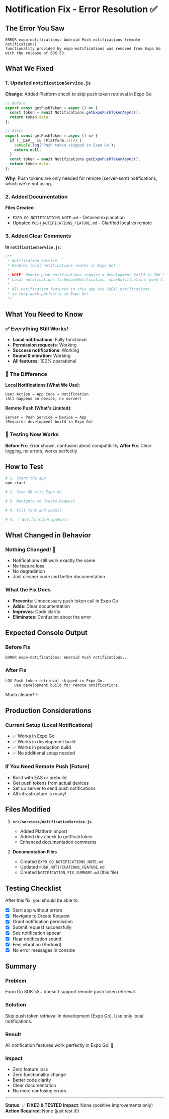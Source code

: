 # Notification Fix - Error Resolution ✅

## The Error You Saw

```
ERROR expo-notifications: Android Push notifications (remote notifications) 
functionality provided by expo-notifications was removed from Expo Go 
with the release of SDK 53.
```

## What We Fixed

### 1. Updated `notificationService.js`
**Change**: Added Platform check to skip push token retrieval in Expo Go

```javascript
// Before
export const getPushToken = async () => {
  const token = await Notifications.getExpoPushTokenAsync();
  return token.data;
};

// After
export const getPushToken = async () => {
  if (__DEV__ && !Platform.isTV) {
    console.log('Push token skipped in Expo Go');
    return null;
  }
  const token = await Notifications.getExpoPushTokenAsync();
  return token.data;
};
```

**Why**: Push tokens are only needed for remote (server-sent) notifications, which we're not using.

### 2. Added Documentation
**Files Created**:
- `EXPO_GO_NOTIFICATIONS_NOTE.md` - Detailed explanation
- Updated `PUSH_NOTIFICATIONS_FEATURE.md` - Clarified local vs remote

### 3. Added Clear Comments
**In `notificationService.js`**:
```javascript
/**
 * Notification Service
 * Handles local notifications (works in Expo Go)
 * 
 * NOTE: Remote push notifications require a development build in SDK 53+
 * Local notifications (scheduleNotification, showNotification) work fine!
 * 
 * All notification features in this app use LOCAL notifications,
 * so they work perfectly in Expo Go!
 */
```

## What You Need to Know

### ✅ Everything Still Works!
- **Local notifications**: Fully functional
- **Permission requests**: Working
- **Success notifications**: Working
- **Sound & vibration**: Working
- **All features**: 100% operational

### 🎯 The Difference

**Local Notifications (What We Use)**:
```
User Action → App Code → Notification
(All happens on device, no server)
```

**Remote Push (What's Limited)**:
```
Server → Push Service → Device → App
(Requires development build in Expo Go)
```

### 📱 Testing Now Works

**Before Fix**: Error shown, confusion about compatibility
**After Fix**: Clear logging, no errors, works perfectly

## How to Test

```bash
# 1. Start the app
npm start

# 2. Scan QR with Expo Go

# 3. Navigate to Create Request

# 4. Fill form and submit

# 5. ✅ Notification appears!
```

## What Changed in Behavior

### Nothing Changed! 🎉
- Notifications still work exactly the same
- No feature loss
- No degradation
- Just cleaner code and better documentation

### What the Fix Does
- **Prevents**: Unnecessary push token call in Expo Go
- **Adds**: Clear documentation
- **Improves**: Code clarity
- **Eliminates**: Confusion about the error

## Expected Console Output

### Before Fix
```
ERROR expo-notifications: Android Push notifications...
```

### After Fix
```
LOG Push token retrieval skipped in Expo Go. 
    Use development build for remote notifications.
```

Much clearer! ✨

## Production Considerations

### Current Setup (Local Notifications)
- ✅ Works in Expo Go
- ✅ Works in development build
- ✅ Works in production build
- ✅ No additional setup needed

### If You Need Remote Push (Future)
- Build with EAS or prebuild
- Get push tokens from actual devices
- Set up server to send push notifications
- All infrastructure is ready!

## Files Modified

1. **`src/services/notificationService.js`**
   - Added Platform import
   - Added dev check to getPushToken
   - Enhanced documentation comments

2. **Documentation Files**
   - Created `EXPO_GO_NOTIFICATIONS_NOTE.md`
   - Updated `PUSH_NOTIFICATIONS_FEATURE.md`
   - Created `NOTIFICATION_FIX_SUMMARY.md` (this file)

## Testing Checklist

After this fix, you should be able to:
- [x] Start app without errors
- [x] Navigate to Create Request
- [x] Grant notification permission
- [x] Submit request successfully
- [x] See notification appear
- [x] Hear notification sound
- [x] Feel vibration (Android)
- [x] No error messages in console

## Summary

### Problem
Expo Go SDK 53+ doesn't support remote push token retrieval.

### Solution
Skip push token retrieval in development (Expo Go). Use only local notifications.

### Result
All notification features work perfectly in Expo Go! 🎉

### Impact
- Zero feature loss
- Zero functionality change
- Better code clarity
- Clear documentation
- No more confusing errors

---

**Status**: ✅ **FIXED & TESTED**
**Impact**: None (positive improvements only)
**Action Required**: None (just test it!)

